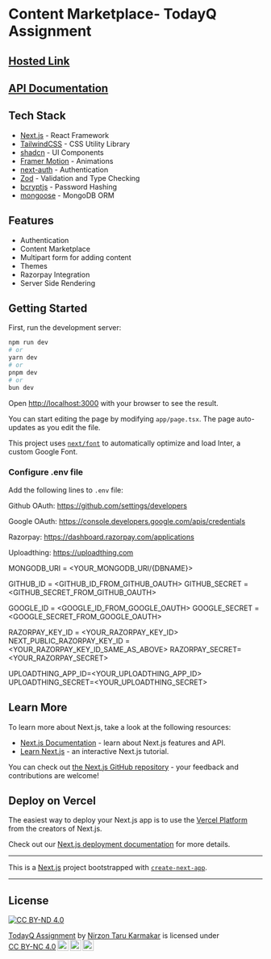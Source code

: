 # Content Marketplace- TodayQ Assignment

## [Hosted Link](https://todayq-assignment.vercel.app/)

## [API Documentation](https://documenter.getpostman.com/view/20186883/2sA3Qwcq6T)

## Tech Stack

- [Next.js](https://nextjs.org/) - React Framework
- [TailwindCSS](https://tailwindcss.com/) - CSS Utility Library
- [shadcn](https://ui.shadcn.com/) - UI Components
- [Framer Motion](https://www.framer.com/motion/) - Animations
- [next-auth](https://next-auth.js.org/) - Authentication
- [Zod](https://github.com/colinhacks/zod) - Validation and Type Checking
- [bcryptjs](https://github.com/kelektiv/node.bcrypt.js) - Password Hashing
- [mongoose](https://mongoosejs.com/) - MongoDB ORM

## Features

- Authentication
- Content Marketplace
- Multipart form for adding content
- Themes
- Razorpay Integration
- Server Side Rendering

## Getting Started

First, run the development server:

```bash
npm run dev
# or
yarn dev
# or
pnpm dev
# or
bun dev
```

Open [http://localhost:3000](http://localhost:3000) with your browser to see the result.

You can start editing the page by modifying `app/page.tsx`. The page auto-updates as you edit the file.

This project uses [`next/font`](https://nextjs.org/docs/basic-features/font-optimization) to automatically optimize and load Inter, a custom Google Font.

### Configure .env file

Add the following lines to `.env` file:

Github OAuth:
https://github.com/settings/developers

Google OAuth:
https://console.developers.google.com/apis/credentials

Razorpay:
https://dashboard.razorpay.com/applications

Uploadthing:
https://uploadthing.com

MONGODB_URI = <YOUR_MONGODB_URI/{DBNAME}>

GITHUB_ID = <GITHUB_ID_FROM_GITHUB_OAUTH>
GITHUB_SECRET = <GITHUB_SECRET_FROM_GITHUB_OAUTH>

GOOGLE_ID = <GOOGLE_ID_FROM_GOOGLE_OAUTH>
GOOGLE_SECRET = <GOOGLE_SECRET_FROM_GOOGLE_OAUTH>

RAZORPAY_KEY_ID = <YOUR_RAZORPAY_KEY_ID>
NEXT_PUBLIC_RAZORPAY_KEY_ID = <YOUR_RAZORPAY_KEY_ID_SAME_AS_ABOVE>
RAZORPAY_SECRET=<YOUR_RAZORPAY_SECRET>

UPLOADTHING_APP_ID=<YOUR_UPLOADTHING_APP_ID>
UPLOADTHING_SECRET=<YOUR_UPLOADTHING_SECRET>

## Learn More

To learn more about Next.js, take a look at the following resources:

- [Next.js Documentation](https://nextjs.org/docs) - learn about Next.js features and API.
- [Learn Next.js](https://nextjs.org/learn) - an interactive Next.js tutorial.

You can check out [the Next.js GitHub repository](https://github.com/vercel/next.js/) - your feedback and contributions are welcome!

## Deploy on Vercel

The easiest way to deploy your Next.js app is to use the [Vercel Platform](https://vercel.com/new?utm_medium=default-template&filter=next.js&utm_source=create-next-app&utm_campaign=create-next-app-readme) from the creators of Next.js.

Check out our [Next.js deployment documentation](https://nextjs.org/docs/deployment) for more details.

---

This is a [Next.js](https://nextjs.org/) project bootstrapped with [`create-next-app`](https://github.com/vercel/next.js/tree/canary/packages/create-next-app).

---

## License

[![CC BY-ND 4.0][cc-by-nd-shield]][cc-by-nd]

<p xmlns:cc="http://creativecommons.org/ns#" xmlns:dct="http://purl.org/dc/terms/"><a property="dct:title" rel="cc:attributionURL" href="https://github.com/nirzon47/todayq-assignment">TodayQ Assignment</a> by <a rel="cc:attributionURL dct:creator" property="cc:attributionName" href="https://nirzonkarmakar.com">Nirzon Taru Karmakar</a> is licensed under <a href="https://creativecommons.org/licenses/by-nc/4.0/?ref=chooser-v1" target="_blank" rel="license noopener noreferrer" style="display:inline-block;">CC BY-NC 4.0<img style="height:22px!important;margin-left:3px;vertical-align:text-bottom;" src="https://mirrors.creativecommons.org/presskit/icons/cc.svg?ref=chooser-v1" alt=""><img style="height:22px!important;margin-left:3px;vertical-align:text-bottom;" src="https://mirrors.creativecommons.org/presskit/icons/by.svg?ref=chooser-v1" alt=""><img style="height:22px!important;margin-left:3px;vertical-align:text-bottom;" src="https://mirrors.creativecommons.org/presskit/icons/nc.svg?ref=chooser-v1" alt=""></a></p>

[cc-by-nd]: https://creativecommons.org/licenses/by-nd/4.0/
[cc-by-nd-shield]: https://img.shields.io/badge/License-CC%20BY--ND%204.0-lightgrey.svg
